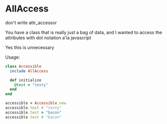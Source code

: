 # AllAccess
don't write attr_accessor

You have a class that is really just a bag of data, and I wanted to access the attributes with dot notation a'la javascript

Yes this is unnecessary

Usage:
```Ruby
class Accessible
  include AllAccess

  def initialize
    @test = "testy"
  end
end

accessible = Accessible.new
accessible.test # "testy"
accessible.test = "bacon"
accessible.test # "bacon"
```
